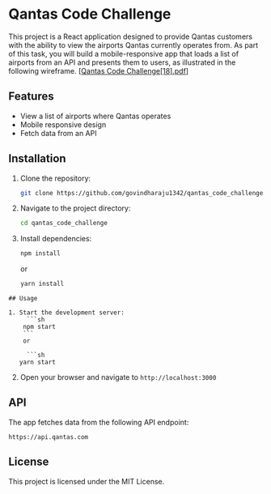 # Qantas Code Challenge
This project is a React application designed to provide Qantas customers with the ability to view the airports Qantas currently operates from. As part of this task, you will build a mobile-responsive app that loads a list of airports from an API and presents them to users, as illustrated in the following wireframe. [[Qantas Code Challenge\[18\].pdf](https://github.com/govindharaju1342/qantas_code_challenge/blob/main/Qantas%20Code%20Challenge%5B18%5D.pdf)]

## Features

- View a list of airports where Qantas operates
- Mobile responsive design
- Fetch data from an API

## Installation

1. Clone the repository:
    ```sh
    git clone https://github.com/govindharaju1342/qantas_code_challenge.git
    ```
2. Navigate to the project directory:
    ```sh
    cd qantas_code_challenge
    ```
3. Install dependencies:
    ```sh
    npm install
    ``` 
    or 

     ```sh
   yarn install
``` 
## Usage

1. Start the development server:
     ```sh
    npm start
    ``` 
    or 

     ```sh
   yarn start
``` 
    
2. Open your browser and navigate to `http://localhost:3000`

## API

The app fetches data from the following API endpoint:
```
https://api.qantas.com
```

## License

This project is licensed under the MIT License.